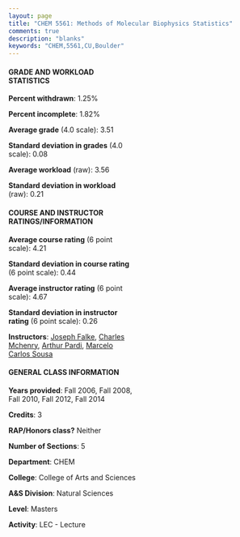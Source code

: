 ```yaml
---
layout: page
title: "CHEM 5561: Methods of Molecular Biophysics Statistics"
comments: true
description: "blanks"
keywords: "CHEM,5561,CU,Boulder"
---
```

<head>
<script src="https://ajax.googleapis.com/ajax/libs/jquery/2.1.3/jquery.min.js"></script>
<script src="https://dl.dropboxusercontent.com/s/pc42nxpaw1ea4o9/highcharts.js?dl=0"></script>
<!-- <script src="../assets/js/highcharts.js"></script> -->
<style type="text/css">@font-face {
	font-family: "Bebas Neue";
	src: url(https://www.filehosting.org/file/details/544349/BebasNeue Regular.otf) format("opentype");
	}
	h1.Bebas { 
		font-family: "Bebas Neue", Verdana, Tahoma;
	}
</style>
</head>
<body>
	<div id="container" style="float: right; width: 45%; height: 88%; margin-left: 2.5%; margin-right: 2.5%;"></div>
	<script language="JavaScript">
		$(document).ready(function() {
		var chart = {type: 'column'};
		var title = {text: 'Grade Distribution'};
		var xAxis = {categories: ['A','B','C','D','F'],crosshair: true};
		var yAxis = {min: 0,title: {text: 'Percentage'}};
		var tooltip = {headerFormat: '<center><b><span style="font-size:20px">{point.key}</span></b></center>',
		               pointFormat: '<td style="padding:0"><b>{point.y:.1f}%</b></td>',
		               footerFormat: '</table>',shared: true,useHTML: true};
		var plotOptions = {column: {pointPadding: 0.0,borderWidth: 0}};  
		var credits = {enabled: false};var series= [{name: 'Percent',data: [56.44,43.56,0.0,0.0,0.0,]}];
		var json = {};
		json.chart = chart;
		json.title = title;
		json.tooltip = tooltip;
		json.xAxis = xAxis;
		json.yAxis = yAxis;  
		json.series = series;
		json.plotOptions = plotOptions;  
		json.credits = credits;
		$('#container').highcharts(json);
	});
	</script>
</body>
			   
#### GRADE AND WORKLOAD STATISTICS

**Percent withdrawn**: 1.25%

**Percent incomplete**: 1.82%

**Average grade** (4.0 scale): 3.51

**Standard deviation in grades** (4.0 scale): 0.08

**Average workload** (raw): 3.56

**Standard deviation in workload** (raw): 0.21

#### COURSE AND INSTRUCTOR RATINGS/INFORMATION

**Average course rating** (6 point scale): 4.21

**Standard deviation in course rating** (6 point scale): 0.44

**Average instructor rating** (6 point scale): 4.67

**Standard deviation in instructor rating** (6 point scale): 0.26

**Instructors**: <a href='../../instructors/Joseph_Falke'>Joseph Falke</a>, <a href='../../instructors/Charles_Mchenry'>Charles Mchenry</a>, <a href='../../instructors/Arthur_Pardi'>Arthur Pardi</a>, <a href='../../instructors/Marcelo_Carlos_Sousa'>Marcelo Carlos Sousa</a>

#### GENERAL CLASS INFORMATION

**Years provided**: Fall 2006, Fall 2008, Fall 2010, Fall 2012, Fall 2014

**Credits**: 3

**RAP/Honors class?** Neither

**Number of Sections**: 5

**Department**: CHEM

**College**: College of Arts and Sciences

**A&S Division**: Natural Sciences

**Level**: Masters

**Activity**: LEC - Lecture
